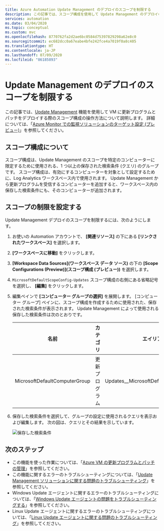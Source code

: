 ```yaml
---
title: Azure Automation Update Management のデプロイのスコープを制限する
description: この記事では、スコープ構成を使用して Update Management のデプロイのスコープを制限する方法について説明します。
services: automation
ms.date: 03/04/2020
ms.topic: conceptual
ms.custom: mvc
ms.openlocfilehash: 8770762fa2d2ae6bc0584d75397829298a62e8c0
ms.sourcegitcommit: ec682dcc0a67eabe4bfe242fce4a7019f0a8c405
ms.translationtype: HT
ms.contentlocale: ja-JP
ms.lasthandoff: 07/09/2020
ms.locfileid: "86185893"
---
```

# <a name="limit-update-management-deployment-scope"></a>Update Management のデプロイのスコープを制限する

この記事では、[Update Management](automation-update-management.md) 機能を使用して VM に更新プログラムとパッチをデプロイする際のスコープ構成の操作方法について説明します。 詳細については、「[Azure Monitor での監視ソリューションのターゲット設定 (プレビュー)](../azure-monitor/insights/solution-targeting.md)」を参照してください。 

## <a name="about-scope-configurations"></a>スコープ構成について

スコープ構成は、Update Management のスコープを特定のコンピューターに限定するために使用される、1 つ以上の保存された検索条件 (クエリ) のグループです。 スコープ構成は、有効にするコンピューターを対象として設定するために、Log Analytics ワークスペース内で使用されます。 Update Management から更新プログラムを受信するコンピューターを追加すると、ワークスペース内の保存した検索条件にも、そのコンピューターが追加されます。

## <a name="set-the-scope-limit"></a>スコープの制限を設定する

Update Management デプロイのスコープを制限するには、次のようにします。

1. お使いの Automation アカウントで、 **[関連リソース]** の下にある **[リンクされたワークスペース]** を選択します。

2. **[ワークスペースに移動]** をクリックします。

3. **[Workspace Data Sources]\(ワークスペース データ ソース\)** の下の **[Scope Configurations (Preview)]\(スコープ構成 (プレビュー)\)** を選択します。

4. `MicrosoftDefaultScopeConfig-Updates` スコープ構成の右側にある省略記号を選択し、 **[編集]** をクリックします。 

5. 編集ペインで **[コンピューター グループの選択]** を展開します。 [コンピューター グループ] ペインに、スコープ構成を作成するために使用された、保存された検索条件が表示されます。 Update Management によって使用される保存した検索条件は次のとおりです。

    |名前     |カテゴリ  |エイリアス  |
    |---------|---------|---------|
    |MicrosoftDefaultComputerGroup     | 更新プログラム        | Updates__MicrosoftDefaultComputerGroup         |

6. 保存した検索条件を選択して、グループの設定に使用されるクエリを表示および編集します。 次の図は、クエリとその結果を示しています。

    ![保存した検索条件](media/automation-scope-configurations-update-management/logsearch.png)

## <a name="next-steps"></a>次のステップ

* この機能を使った作業については、「[Azure VM の更新プログラムとパッチの管理](automation-tutorial-update-management.md)」を参照してください。
* この機能に関するエラーのトラブルシューティングについては、「[Update Management ソリューションに関する問題のトラブルシューティング](troubleshoot/update-management.md)」を参照してください。
* Windows Update エージェントに関するエラーのトラブルシューティングについては、「[Windows Update エージェントの問題をトラブルシューティングする](troubleshoot/update-agent-issues.md)」を参照してください。
* Linux Update エージェントに関するエラーのトラブルシューティングについては、「[Linux Update エージェントに関する問題のトラブルシューティング](troubleshoot/update-agent-issues-linux.md)」を参照してください。

